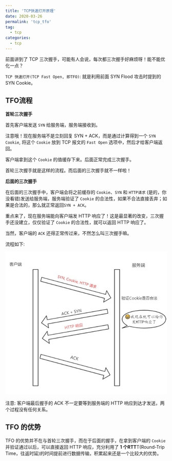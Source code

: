 ```yaml
---
title: 'TCP快速打开原理'
date: 2020-03-26
permalink: 'tcp_tfo'
tag:
  - tcp
categories:
  - tcp
---
```


前面讲到了 TCP 三次握手，可能有人会说，每次都三次握手好麻烦呀！能不能优化一点？

`TCP 快速打开(TCP Fast Open, 即TFO)`: 就是利用前面 SYN Flood 攻击时提到的 SYN Cookie。

## TFO流程

**首轮三次握手**

首先客户端发送 `SYN` 给服务端，服务端接收到。

注意哦！现在服务端不是立刻回复 SYN + ACK，而是通过计算得到一个 `SYN Cookie`, 将这个 `Cookie` 放到 TCP 报文的 `Fast Open` 选项中，然后才给客户端返回。

客户端拿到这个 `Cookie` 的值缓存下来。后面正常完成三次握手。

首轮三次握手就是这样的流程。而后面的三次握手就不一样啦！

**后面的三次握手**

在后面的三次握手中，客户端会将之前缓存的 `Cookie`、`SYN` 和 `HTTP请求` (是的，你没看错)发送给服务端，服务端验证了 `Cookie` 的合法性，如果不合法直接丢弃；如果是合法的，那么就正常返回`SYN + ACK`。

重点来了，现在服务端能向客户端发 HTTP 响应了！这是最显著的改变，三次握手还没建立，仅仅验证了 `Cookie` 的合法性，就可以返回 HTTP 响应了。

当然，客户端的 `ACK` 还得正常传过来，不然怎么叫三次握手嘛。

流程如下:

![tfo](./images/tfo.jpg)

注意: 客户端最后握手的 ACK 不一定要等到服务端的 HTTP 响应到达才发送，两个过程没有任何关系。

## TFO 的优势

TFO 的优势并不在与首轮三次握手，而在于后面的握手，在拿到客户端的 `Cookie` 并验证通过以后，可以直接返回 HTTP 响应，充分利用了 **1 个RTT**T(Round-Trip Time，往返时延)的时间提前进行数据传输，积累起来还是一个比较大的优势。
